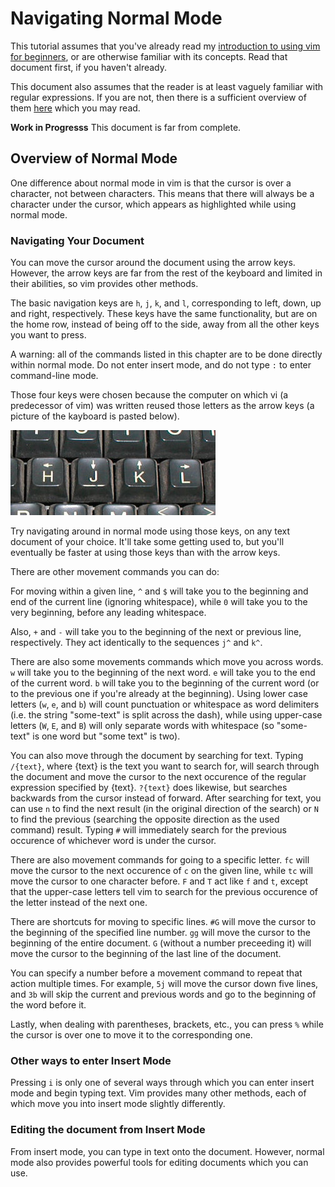 # Navigating Normal Mode

This tutorial assumes that you've already read my [introduction to using vim
for beginners](./a-complete-introduction.md), or are otherwise familiar with
its concepts. Read that document first, if you haven't already.

This document also assumes that the reader is at least vaguely familiar with
regular expressions. If you are not, then there is a sufficient overview of them
[here](https://www.regular-expressions.info/quickstart.html) which you may read.

**Work in Progresss** This document is far from complete.

## Overview of Normal Mode

One difference about normal mode in vim is that the cursor is over a character,
not between characters. This means that there will always be a character under
the cursor, which appears as highlighted while using normal mode.

### Navigating Your Document

You can move the cursor around the document using the arrow keys. However,
the arrow keys are far from the rest of the keyboard and limited in their
abilities, so vim provides other methods.

The basic navigation keys are `h`, `j`, `k`, and `l`, corresponding to left,
down, up and right, respectively. These keys have the same functionality, but
are on the home row, instead of being off to the side, away from all the other
keys you want to press.

A warning: all of the commands listed in this chapter are to be done directly
within normal mode. Do not enter insert mode, and do not type `:` to enter
command-line mode.

Those four keys were chosen because the computer on which vi (a predecessor
of vim) was written reused those letters as the arrow keys (a picture of the
kayboard is pasted below).

![Original Vim Keyboard](./images/vim-hjkl-keyboard.jpg)

Try navigating around in normal mode using those keys, on any text document of
your choice. It'll take some getting used to, but you'll eventually be faster
at using those keys than with the arrow keys.

There are other movement commands you can do:

For moving within a given line, `^` and `$` will take you to the
beginning and end of the current line (ignoring whitespace), while `0` will take
you to the very beginning, before any leading whitespace.

Also, `+` and `-` will take you to the beginning of the next or previous line,
respectively. They act identically to the sequences `j^` and `k^`.

There are also some movements commands which move you across words.
`w` will take you to the beginning of the next word. `e` will take you to the
end of the current word. `b` will take you to the beginning of the current word
(or to the previous one if you're already at the beginning). Using lower case
letters (`w`, `e`, and `b`) will count punctuation or whitespace as word
delimiters (i.e. the string "some-text" is split across the dash), while using
upper-case letters (`W`, `E`, and `B`) will only separate words with whitespace
(so "some-text" is one word but "some text" is two).

You can also move through the document by searching for text. Typing `/{text}`,
where {text} is the text you want to search for, will search through the
document and move the cursor to the next occurence of the regular expression
specified by {text}. `?{text}` does likewise, but searches backwards from the
cursor instead of forward. After searching for text, you can use `n` to find the
next result (in the original direction of the search) or `N` to find the
previous (searching the opposite direction as the used command) result. Typing
`#` will immediately search for the previous occurence of whichever word is
under the cursor.

There are also movement commands for going to a specific letter. `fc` will move
the cursor to the next occurence of `c` on the given line, while `tc` will move
the cursor to one character before. `F` and `T` act like `f` and `t`, except
that the upper-case letters tell vim to search for the previous occurence of
the letter instead of the next one.

There are shortcuts for moving to specific lines. `#G` will move the cursor to
the beginning of the specified line number. `gg` will move the cursor to the
beginning of the entire document. `G` (without a number preceeding it) will
move the cursor to the beginning of the last line of the document.

You can specify a number before a movement command to repeat that action
multiple times. For example, `5j` will move the cursor down five lines, and
`3b` will skip the current and previous words and go to the beginning of the
word before it.

Lastly, when dealing with parentheses, brackets, etc., you can press `%` while
the cursor is over one to move it to the corresponding one.

### Other ways to enter Insert Mode

Pressing `i` is only one of several ways through which you can enter insert
mode and begin typing text. Vim provides many other methods, each of which
move you into insert mode slightly differently.

### Editing the document from Insert Mode

From insert mode, you can type in text onto the document. However, normal mode
also provides powerful tools for editing documents which you can use.

